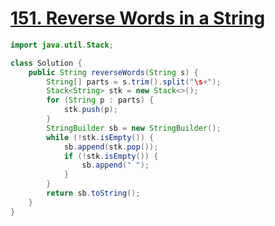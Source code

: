 # [151. Reverse Words in a String](https://leetcode.com/problems/reverse-words-in-a-string/)

```java
import java.util.Stack;

class Solution {
    public String reverseWords(String s) {
        String[] parts = s.trim().split("\s+");
        Stack<String> stk = new Stack<>();
        for (String p : parts) {
            stk.push(p);
        }
        StringBuilder sb = new StringBuilder();
        while (!stk.isEmpty()) {
            sb.append(stk.pop());
            if (!stk.isEmpty()) {
                sb.append(" ");
            }
        }
        return sb.toString();
    }
}
```
